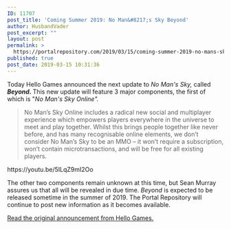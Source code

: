 ```yaml
---
ID: 11707
post_title: 'Coming Summer 2019: No Man&#8217;s Sky Beyond'
author: HusbandVader
post_excerpt: ""
layout: post
permalink: >
  https://portalrepository.com/2019/03/15/coming-summer-2019-no-mans-sky-beyond/
published: true
post_date: 2019-03-15 10:31:36
---
```

Today Hello Games announced the next update to <em>No Man's Sky, </em>called <strong><em>Beyond</em>. </strong>This new update will feature 3 major components, the first of which is "<em>No Man's Sky Online".</em>
<blockquote>No Man’s Sky Online includes a radical new social and multiplayer experience which empowers players everywhere in the universe to meet and play together. Whilst this brings people together like never before, and has many recognisable online elements, we don’t consider No Man’s Sky to be an MMO – it won’t require a subscription, won’t contain microtransactions, and will be free for all existing players.</blockquote>
https://youtu.be/5ILqZ9mI2Oo

The other two components remain unknown at this time, but Sean Murray assures us that all will be revealed in due time. <em>Beyond</em> is expected to be released sometime in the summer of 2019. The Portal Repository will continue to post new information as it becomes available.

<a href="https://www.nomanssky.com/2019/03/no-mans-sky-beyond/">Read the original announcement from Hello Games.</a>

&nbsp;